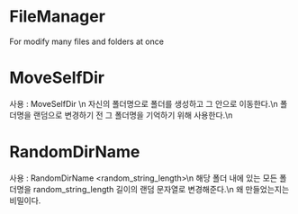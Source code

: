 # FileManager
For modify many files and folders at once

# MoveSelfDir
사용 : MoveSelfDir <path>\n
자신의 폴더명으로 폴더를 생성하고 그 안으로 이동한다.\n
폴더명을 랜덤으로 변경하기 전 그 폴더명을 기억하기 위해 사용한다.\n

# RandomDirName
사용 : RandomDirName <path> <random_string_length>\n
해당 폴더 내에 있는 모든 폴더명을 random_string_length 길이의 랜덤 문자열로 변경해준다.\n
왜 만들었는지는 비밀이다.
